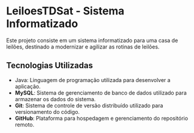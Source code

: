 # LeiloesTDSat  - Sistema Informatizado
Este projeto consiste em um sistema informatizado para uma casa de leilões, destinado a modernizar e agilizar as rotinas de leilões.

## Tecnologias Utilizadas

- Java: Linguagem de programação utilizada para desenvolver a aplicação.
- **MySQL**: Sistema de gerenciamento de banco de dados utilizado para armazenar os dados do sistema.
- **Git**: Sistema de controle de versão distribuído utilizado para versionamento do código.
- **GitHub**: Plataforma para hospedagem e gerenciamento do repositório remoto.
